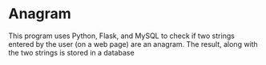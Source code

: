 # Anagram
This program uses Python, Flask, and MySQL to check if two strings entered by the user (on a web page) are an anagram. The result, along with the two strings is stored in a database
